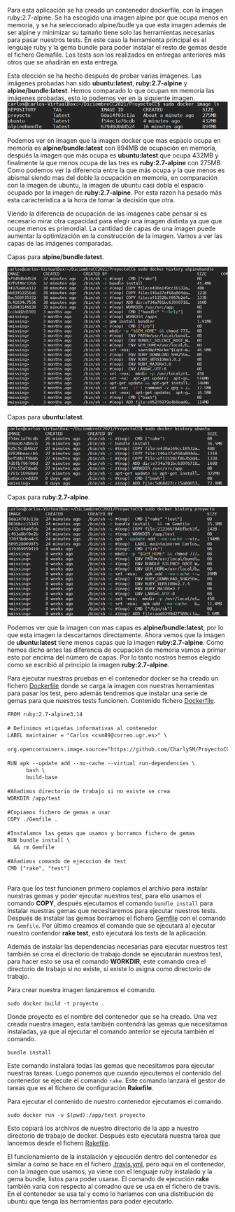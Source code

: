 Para esta aplicación se ha creado un contenedor dockerfile, con la imagen ruby:2.7-alpine. Se ha escogido una imagen alpine por que ocupa menos en memoria, y se ha seleccionado alpine/budle ya que esta imagen además de ser alpine y minimizar su tamaño tiene solo las herramientas necesarias para pasar nuestros tests. En este caso la herramienta principal es el lenguaje ruby y la gema bundle para poder instalar el resto de gemas desde el fichero Gemafile. Los tests son los realizados en entregas anteriores más otros que se añadirán en esta entrega.

Esta elección se ha hecho después de probar varias imágenes. Las imágenes probadas han sido **ubuntu:latest**, **ruby:2.7-alpine** y **alpine/bundle:latest**. Hemos comparado lo que ocupan en memoria las imágenes probadas, esto lo podemos ver en la siguiente imagen.
![Imagenes docker](https://github.com/CharlySM/ProyectoCC/blob/master/doc/img/imagenesDocker.png)

Podemos ver en imagen que la imagen docker que mas espacio ocupa en memoria es **alpine/bundle:latest** con 894MB de ocupación en memoria, después la imagen que más ocupa es **ubuntu:latest** que ocupa 432MB y finalmente la que menos ocupa de las tres es **ruby:2.7-alpine** con 275MB. Como podemos ver la diferencia entre la que más ocupa y la que menos es abismal siendo mas del doble la ocupación en memoria, en comparación con la imagen de ubuntu, la imagen de ubuntu casi dobla el espacio ocupado por la imagen de **ruby:2.7-alpine**. Por esta razón ha pesado más esta característica a la hora de tomar la decisión que otra.

Viendo la diferencia de ocupación de las imágenes cabe pensar si es necesario mirar otra capacidad para elegir una imagen distinta ya que que ocupe menos es primordial. La cantidad de capas de una imagen puede aumentar la optimización en la construcción de la imagen. Vamos a ver las capas de las imágenes comparadas.

Capas para **alpine/bundle:latest**.

![alpine/bundle](https://github.com/CharlySM/ProyectoCC/blob/master/doc/img/capasAlpineBundle.png)

Capas para **ubuntu:latest**.

![ubuntu](https://github.com/CharlySM/ProyectoCC/blob/master/doc/img/capasUbuntu.png)

Capas para **ruby:2.7-alpine**.

![rubyAlpine](https://github.com/CharlySM/ProyectoCC/blob/master/doc/img/capasRubyAlpine.png)

Podemos ver que la imagen con mas capas es **alpine/bundle:latest**, por lo que esta imagen la descartamos directamente. Ahora vemos que la imagen de **ubuntu:latest** tiene menos capas que la imagen **ruby:2.7-alpine**. Como hemos dicho antes las diferencia de ocupación de memoria vamos a primar esto por encima del número de capas. Por lo tanto nostros hemos elegido como se escribió al principio la imagen **ruby:2.7-alpine**.

Para ejecutar nuestras pruebas en el contenedor docker se ha creado un fichero [Dockerfile](https://github.com/CharlySM/ProyectoCC/blob/master/Dockerfile) donde se carga la imagen con nuestras herramientas para pasar los test, pero además tendremos que instalar una serie de gemas para que nuestros tests funcionen. Contenido fichero [Dockerfile](https://github.com/CharlySM/ProyectoCC/blob/master/Dockerfile).

```
FROM ruby:2.7-alpine3.14

# Definimos etiquetas informativas al contenedor
LABEL maintainer = "Carlos <csm89@correo.ugr.es>" \
    org.opencontainers.image.source="https://github.com/CharlySM/ProyectoCC"

RUN apk --update add --no-cache --virtual run-dependencies \
      bash \
      build-base

#Añadimos directorio de trabajo si no existe se crea
WORKDIR /app/test

#Copiamos fichero de gemas a usar
COPY ./Gemfile .

#Instalamos las gemas que usamos y borramos fichero de gemas
RUN bundle install \
  && rm Gemfile

#Añadimos comando de ejecucion de test
CMD ["rake", "test"]


```

Para que los test funcionen primero copiamos el archivo para instalar nuestras gemas y poder ejecutar nuestros test, para ello usamos el comando **COPY**, después ejecutamos el comando ```bundle install``` para instalar nuestras gemas que necesitaremos para ejecutar nuestros tests. Después de instalar las gemas borramos el fichero [Gemfile](https://github.com/CharlySM/ProyectoCC/blob/master/Gemfile) con el comando ```rm Gemfile```. Por último creamos el comando que se ejecutará al ejecutar nuestro contendor **rake test**, esto ejecutará los tests de la aplicación.

Además de instalar las dependencias necesarias para ejecutar nuestros test también se crea el directorio de trabajo donde se ejecutarán nuestros test, para hacer esto se usa el comando **WORKDIR**, este comando crea el directorio de trabajo si no existe, si existe lo asigna como directorio de trabajo.

Para crear nuestra imagen lanzaremos el comando.

```
sudo docker build -t proyecto .
```

Donde proyecto es el nombre del contenedor que se ha creado.
Una vez creada nuestra imagen, esta también contendrá las gemas que necesitamos instaladas, ya que al ejecutar el comando anterior se ejecuta también el comando.

```
bundle install
```

Este comando instalará todas las gemas que necesitamos para ejecutar nuestras tareas. Luego ponemos que cuando ejecutemos el contenido del contenedor se ejecute el comando ```rake```. Este comando lanzará el gestor de tareas que es el fichero de configuración **Rakefile**.

Para ejecutar el contenido de nuestro contenedor ejecutamos el comando.

```
sudo docker run -v $(pwd):/app/test proyecto
```
Esto copiará los archivos de nuestro directorio de la app a nuestro directorio de trabajo de docker. Después esto ejecutará nuestra tarea que lancemos desde el fichero [Rakefile](https://github.com/CharlySM/ProyectoCC/blob/master/Rakefile).

El funcionamiento de la instalación y ejecución dentro del contenedor es similar a como se hace en el fichero [.travis.yml](https://github.com/CharlySM/ProyectoCC/blob/master/.travis.yml), pero aquí en el contenedor, con la imagen que usamos, ya viene con el lenguaje ruby instalado y la gema bundle, listos para poder usarse. El comando de ejecución **rake** también varia con respecto al comadno que se usa en el fichero de travis. En el contenedor se usa tal y como lo haríamos con una distribución de ubuntu que tenga las herramientas para poder ejecutarlo.
